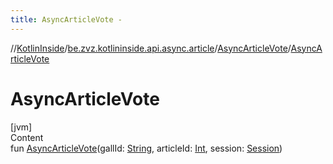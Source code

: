 ```yaml
---
title: AsyncArticleVote -
---
```

//[KotlinInside](../../index.md)/[be.zvz.kotlininside.api.async.article](../index.md)/[AsyncArticleVote](index.md)/[AsyncArticleVote](-async-article-vote.md)



# AsyncArticleVote  
[jvm]  
Content  
fun [AsyncArticleVote](-async-article-vote.md)(gallId: [String](https://kotlinlang.org/api/latest/jvm/stdlib/kotlin/-string/index.html), articleId: [Int](https://kotlinlang.org/api/latest/jvm/stdlib/kotlin/-int/index.html), session: [Session](../../be.zvz.kotlininside.session/-session/index.md))  



